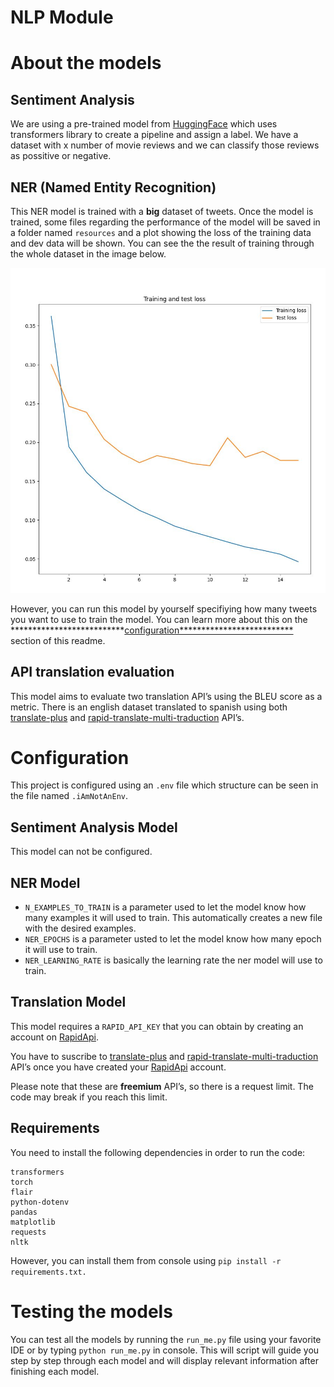 # NLP Module

# About the models

## Sentiment Analysis

We are using a pre-trained model from [HuggingFace](https://huggingface.co/) which uses transformers library to create a pipeline and assign a label. We have a dataset with x number of movie reviews and we can classify those reviews as possitive or negative.

## NER (Named Entity Recognition)

This NER model is trained with a ******big****** dataset of tweets. Once the model is trained, some files regarding the performance of the model will be saved in a folder named `resources` and a plot showing the loss of the training data and dev data will be shown. You can see the the result of training through the whole dataset in the image below.

![NERplot.jpg](NERplot.jpg)

However, you can run this model by yourself specifiying how many tweets you want to use to train the model. You can learn more about this on the **************************[configuration**************************](https://www.notion.so/NLP-Module-77c532c0a893413681b6cc4187e24a0f) section of this readme.

## API translation evaluation

This model aims to evaluate two translation API’s using the BLEU score as a metric. There is an english dataset translated to spanish using both [translate-plus](https://rapidapi.com/sohailglt/api/translate-plus) and [rapid-translate-multi-traduction](https://rapidapi.com/sibaridev/api/rapid-translate-multi-traduction) API’s.

# Configuration

This project is configured using an `.env` file which structure can be seen in the file named `.iAmNotAnEnv`.

## Sentiment Analysis Model

This model can not be configured.

## NER Model

- `N_EXAMPLES_TO_TRAIN` is a parameter used to let the model know how many examples it will used to train. This automatically creates a new file with the desired examples.
- `NER_EPOCHS` is a parameter usted to let the model know how many epoch it will use to train.
- `NER_LEARNING_RATE` is basically the learning rate the ner model will use to train.

## Translation Model

This model requires a `RAPID_API_KEY` that you can obtain by creating an account on [RapidApi](https://rapidapi.com/hub).

You have to suscribe to [translate-plus](https://rapidapi.com/sohailglt/api/translate-plus) and [rapid-translate-multi-traduction](https://rapidapi.com/sibaridev/api/rapid-translate-multi-traduction) API’s once you have created your [RapidApi](https://rapidapi.com/hub) account.

Please note that these are ********freemium******** API’s, so there is a request limit. The code may break if you reach this limit.

## Requirements

You need to install the following dependencies in order to run the code:

```
transformers
torch
flair
python-dotenv
pandas
matplotlib
requests
nltk
```

However, you can install them from console using `pip install -r requirements.txt.`

# Testing the models

You can test all the models by running the `run_me.py` file using your favorite IDE or by typing `python run_me.py` in console. This will script will guide you step by step through each model and will display relevant information after finishing each model.
